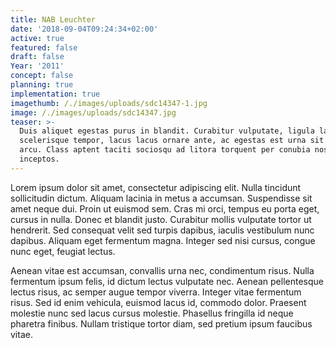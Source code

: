 ```yaml
---
title: NAB Leuchter
date: '2018-09-04T09:24:34+02:00'
active: true
featured: false
draft: false
Year: '2011'
concept: false
planning: true
implementation: true
imagethumb: /./images/uploads/sdc14347-1.jpg
image: /./images/uploads/sdc14347.jpg
teaser: >-
  Duis aliquet egestas purus in blandit. Curabitur vulputate, ligula lacinia
  scelerisque tempor, lacus lacus ornare ante, ac egestas est urna sit amet
  arcu. Class aptent taciti sociosqu ad litora torquent per conubia nostra, per
  inceptos.
---
```

Lorem ipsum dolor sit amet, consectetur adipiscing elit. Nulla tincidunt sollicitudin dictum. Aliquam lacinia in metus a accumsan. Suspendisse sit amet neque dui. Proin ut euismod sem. Cras mi orci, tempus eu porta eget, cursus in nulla. Donec et blandit justo. Curabitur mollis vulputate tortor ut hendrerit. Sed consequat velit sed turpis dapibus, iaculis vestibulum nunc dapibus. Aliquam eget fermentum magna. Integer sed nisi cursus, congue nunc eget, feugiat lectus.



Aenean vitae est accumsan, convallis urna nec, condimentum risus. Nulla fermentum ipsum felis, id dictum lectus vulputate nec. Aenean pellentesque lectus risus, ac semper augue tempor viverra. Integer vitae fermentum risus. Sed id enim vehicula, euismod lacus id, commodo dolor. Praesent molestie nunc sed lacus cursus molestie. Phasellus fringilla id neque pharetra finibus. Nullam tristique tortor diam, sed pretium ipsum faucibus vitae.
